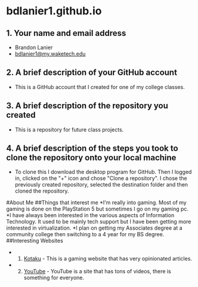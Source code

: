 # bdlanier1.github.io

## 1.  Your name and email address
* Brandon Lanier 
* bdlanier1@my.waketech.edu

## 2.  A brief description of your GitHub account
* This is a GitHub account that I created for one of my college classes.

## 3.  A brief description of the repository you created
* This is a repository for future class projects.

## 4.  A brief description of the steps you took to clone the repository onto your local machine
* To clone this I download the desktop program for GitHub.  Then I logged in, clicked on the "+" icon and chose "Clone a repository".  I chose the previously created repository, selected the destination folder and then cloned the repository. 

#About Me
##Things that interest me
*I'm really into gaming.  Most of my gaming is done on the PlayStation 5 but sometimes I go on my gaming pc.
*I have always been interested in the various aspects of Information Technology.  It used to be mainly tech support but I have been getting more interested in virtualization.
*I plan on getting my Associates degree at a community college then switching to a 4 year for my BS degree.
##Interesting Websites
* 1.  [Kotaku](www.kotaku.com) - This is a gaming website that has very opinionated articles.
* 2.  [YouTube](www.youtube.com) - YouTube is a site that has tons of videos, there is something for everyone.



